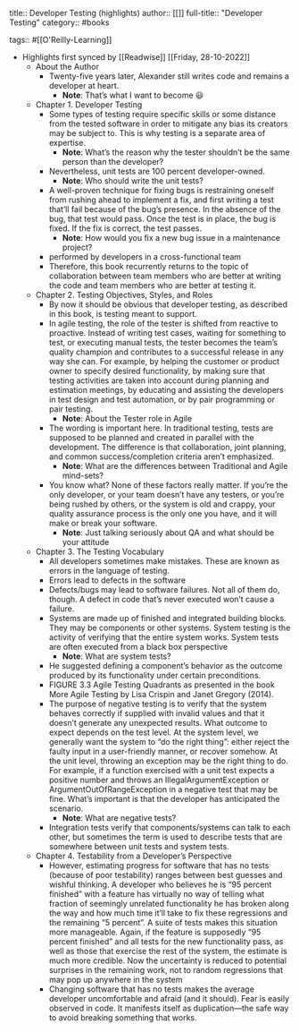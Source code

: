 title:: Developer Testing (highlights)
author:: [[]]
full-title:: "Developer Testing"
category:: #books

tags:: #[[O'Reilly-Learning]]

- Highlights first synced by [[Readwise]] [[Friday, 28-10-2022]]
	- About the Author
		- Twenty-five years later, Alexander still writes code and remains a developer at heart.
			- **Note**: That’s what I want to become 😃
	- Chapter 1. Developer Testing
		- Some types of testing require specific skills or some distance from the tested software in order to mitigate any bias its creators may be subject to. This is why testing is a separate area of expertise.
			- **Note**: What’s the reason why the tester shouldn’t be the same person than the developer?
		- Nevertheless, unit tests are 100 percent developer-owned.
			- **Note**: Who should write the unit tests?
		- A well-proven technique for fixing bugs is restraining oneself from rushing ahead to implement a fix, and first writing a test that’ll fail because of the bug’s presence. In the absence of the bug, that test would pass. Once the test is in place, the bug is fixed. If the fix is correct, the test passes.
			- **Note**: How would you fix a new bug issue in a maintenance project?
		- performed by developers in a cross-functional team
		- Therefore, this book recurrently returns to the topic of collaboration between team members who are better at writing the code and team members who are better at testing it.
	- Chapter 2. Testing Objectives, Styles, and Roles
		- By now it should be obvious that developer testing, as described in this book, is testing meant to support.
		- In agile testing, the role of the tester is shifted from reactive to proactive. Instead of writing test cases, waiting for something to test, or executing manual tests, the tester becomes the team’s quality champion and contributes to a successful release in any way she can. For example, by helping the customer or product owner to specify desired functionality, by making sure that testing activities are taken into account during planning and estimation meetings, by educating and assisting the developers in test design and test automation, or by pair programming or pair testing.
			- **Note**: About the Tester role in Agile
		- The wording is important here. In traditional testing, tests are supposed to be planned and created in parallel with the development. The difference is that collaboration, joint planning, and common success/completion criteria aren’t emphasized.
			- **Note**: What are the differences between Traditional and Agile mind-sets?
		- You know what? None of these factors really matter. If you’re the only developer, or your team doesn’t have any testers, or you’re being rushed by others, or the system is old and crappy, your quality assurance process is the only one you have, and it will make or break your software.
			- **Note**: Just talking seriously about QA and what should be your attitude
	- Chapter 3. The Testing Vocabulary
		- All developers sometimes make mistakes. These are known as errors in the language of testing.
		- Errors lead to defects in the software
		- Defects/bugs may lead to software failures. Not all of them do, though. A defect in code that’s never executed won’t cause a failure.
		- Systems are made up of finished and integrated building blocks. They may be components or other systems. System testing is the activity of verifying that the entire system works. System tests are often executed from a black box perspective
			- **Note**: What are system tests?
		- He suggested defining a component’s behavior as the outcome produced by its functionality under certain preconditions.
		- FIGURE 3.3 Agile Testing Quadrants as presented in the book More Agile Testing by Lisa Crispin and Janet Gregory (2014).
		- The purpose of negative testing is to verify that the system behaves correctly if supplied with invalid values and that it doesn’t generate any unexpected results. What outcome to expect depends on the test level. At the system level, we generally want the system to “do the right thing”: either reject the faulty input in a user-friendly manner, or recover somehow. At the unit level, throwing an exception may be the right thing to do. For example, if a function exercised with a unit test expects a positive number and throws an IllegalArgumentException or ArgumentOutOfRangeException in a negative test that may be fine. What’s important is that the developer has anticipated the scenario.
			- **Note**: What are negative tests?
		- Integration tests verify that components/systems can talk to each other, but sometimes the term is used to describe tests that are somewhere between unit tests and system tests.
	- Chapter 4. Testability from a Developer’s Perspective
		- However, estimating progress for software that has no tests (because of poor testability) ranges between best guesses and wishful thinking. A developer who believes he is “95 percent finished” with a feature has virtually no way of telling what fraction of seemingly unrelated functionality he has broken along the way and how much time it’ll take to fix these regressions and the remaining “5 percent”. A suite of tests makes this situation more manageable. Again, if the feature is supposedly “95 percent finished” and all tests for the new functionality pass, as well as those that exercise the rest of the system, the estimate is much more credible. Now the uncertainty is reduced to potential surprises in the remaining work, not to random regressions that may pop up anywhere in the system
		- Changing software that has no tests makes the average developer uncomfortable and afraid (and it should). Fear is easily observed in code. It manifests itself as duplication—the safe way to avoid breaking something that works.